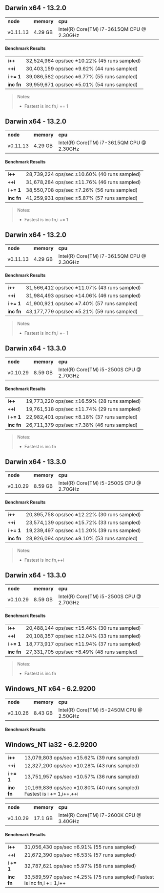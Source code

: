 Darwin x64 - 13.2.0
-----

<table><tr><td><b>node</b></td><td><b>memory</b></td><td><b>cpu</b></td></tr><tr><td>v0.11.13</td><td>4.29 GB</td><td>Intel(R) Core(TM) i7-3615QM CPU @ 2.30GHz</td></tr></table>

#### Benchmark Results ####

<table><tr><td><b>i++</b></td><td>32,524,964 ops/sec ±10.22% (45 runs sampled)
</td></tr><tr><td><b>++i</b></td><td>30,403,159 ops/sec ±9.62% (44 runs sampled)
</td></tr><tr><td><b>i += 1</b></td><td>39,086,582 ops/sec ±6.77% (55 runs sampled)
</td></tr><tr><td><b>inc fn</b></td><td>39,959,671 ops/sec ±5.01% (54 runs sampled)
</td></tr></table>

> Notes:
> - Fastest is inc fn,i += 1


Darwin x64 - 13.2.0
-----

<table><tr><td><b>node</b></td><td><b>memory</b></td><td><b>cpu</b></td></tr><tr><td>v0.11.13</td><td>4.29 GB</td><td>Intel(R) Core(TM) i7-3615QM CPU @ 2.30GHz</td></tr></table>

#### Benchmark Results ####

<table><tr><td><b>i++</b></td><td>28,739,224 ops/sec ±10.60% (40 runs sampled)
</td></tr><tr><td><b>++i</b></td><td>31,678,284 ops/sec ±11.76% (46 runs sampled)
</td></tr><tr><td><b>i += 1</b></td><td>38,550,708 ops/sec ±7.26% (56 runs sampled)
</td></tr><tr><td><b>inc fn</b></td><td>41,259,931 ops/sec ±5.87% (57 runs sampled)
</td></tr></table>

> Notes:
> - Fastest is inc fn,i += 1


Darwin x64 - 13.2.0
-----

<table><tr><td><b>node</b></td><td><b>memory</b></td><td><b>cpu</b></td></tr><tr><td>v0.11.13</td><td>4.29 GB</td><td>Intel(R) Core(TM) i7-3615QM CPU @ 2.30GHz</td></tr></table>

#### Benchmark Results ####

<table><tr><td><b>i++</b></td><td>31,566,412 ops/sec ±11.07% (43 runs sampled)
</td></tr><tr><td><b>++i</b></td><td>31,984,493 ops/sec ±14.06% (46 runs sampled)
</td></tr><tr><td><b>i += 1</b></td><td>41,900,921 ops/sec ±7.40% (57 runs sampled)
</td></tr><tr><td><b>inc fn</b></td><td>43,177,779 ops/sec ±5.21% (59 runs sampled)
</td></tr></table>

> Notes:
> - Fastest is inc fn,i += 1


Darwin x64 - 13.3.0
-----

<table><tr><td><b>node</b></td><td><b>memory</b></td><td><b>cpu</b></td></tr><tr><td>v0.10.29</td><td>8.59 GB</td><td>Intel(R) Core(TM) i5-2500S CPU @ 2.70GHz</td></tr></table>

#### Benchmark Results ####

<table><tr><td><b>i++</b></td><td>19,773,220 ops/sec ±16.59% (28 runs sampled)
</td></tr><tr><td><b>++i</b></td><td>19,761,518 ops/sec ±11.74% (29 runs sampled)
</td></tr><tr><td><b>i += 1</b></td><td>22,982,401 ops/sec ±8.18% (37 runs sampled)
</td></tr><tr><td><b>inc fn</b></td><td>26,711,379 ops/sec ±7.38% (46 runs sampled)
</td></tr></table>

> Notes:
> - Fastest is inc fn


Darwin x64 - 13.3.0
-----

<table><tr><td><b>node</b></td><td><b>memory</b></td><td><b>cpu</b></td></tr><tr><td>v0.10.29</td><td>8.59 GB</td><td>Intel(R) Core(TM) i5-2500S CPU @ 2.70GHz</td></tr></table>

#### Benchmark Results ####

<table><tr><td><b>i++</b></td><td>20,395,758 ops/sec ±12.22% (30 runs sampled)
</td></tr><tr><td><b>++i</b></td><td>23,574,139 ops/sec ±15.72% (33 runs sampled)
</td></tr><tr><td><b>i += 1</b></td><td>19,239,497 ops/sec ±11.20% (39 runs sampled)
</td></tr><tr><td><b>inc fn</b></td><td>28,926,094 ops/sec ±9.10% (53 runs sampled)
</td></tr></table>

> Notes:
> - Fastest is inc fn,++i


Darwin x64 - 13.3.0
-----

<table><tr><td><b>node</b></td><td><b>memory</b></td><td><b>cpu</b></td></tr><tr><td>v0.10.29</td><td>8.59 GB</td><td>Intel(R) Core(TM) i5-2500S CPU @ 2.70GHz</td></tr></table>

#### Benchmark Results ####

<table><tr><td><b>i++</b></td><td>20,488,144 ops/sec ±15.46% (30 runs sampled)
</td></tr><tr><td><b>++i</b></td><td>20,108,357 ops/sec ±12.04% (33 runs sampled)
</td></tr><tr><td><b>i += 1</b></td><td>18,773,917 ops/sec ±11.94% (37 runs sampled)
</td></tr><tr><td><b>inc fn</b></td><td>27,331,705 ops/sec ±8.49% (48 runs sampled)
</td></tr></table>

> Notes:
> - Fastest is inc fn


Windows_NT x64 - 6.2.9200
-----

<table><tr><td><b>node</b></td><td><b>memory</b></td><td><b>cpu</b></td></tr><tr><td>v0.10.26</td><td>8.43 GB</td><td>Intel(R) Core(TM) i5-2450M CPU @ 2.50GHz</td></tr></table>

#### Benchmark Results ####

<table><tr><td><b>i++</b></td><td>13,079,803 ops/sec ±15.62% (39 runs sampled)
</td></tr><tr><td><b>++i</b></td><td>12,327,200 ops/sec ±10.28% (43 runs sampled)
</td></tr><tr><td><b>i += 1</b></td><td>13,751,957 ops/sec ±10.57% (36 runs sampled)
</td></tr><tr><td><b>inc fn</b></td><td>10,169,836 ops/sec ±10.80% (40 runs sampled)
Fastest is i += 1,i++,++i
</td></tr>

Windows_NT ia32 - 6.2.9200
-----

<table><tr><td><b>node</b></td><td><b>memory</b></td><td><b>cpu</b></td></tr><tr><td>v0.10.29</td><td>17.1 GB</td><td>Intel(R) Core(TM) i7-2600K CPU @ 3.40GHz</td></tr></table>

#### Benchmark Results ####

<table><tr><td><b>i++</b></td><td>31,056,430 ops/sec ±6.91% (55 runs sampled)
</td></tr><tr><td><b>++i</b></td><td>21,672,390 ops/sec ±6.53% (57 runs sampled)
</td></tr><tr><td><b>i += 1</b></td><td>32,787,621 ops/sec ±5.97% (58 runs sampled)
</td></tr><tr><td><b>inc fn</b></td><td>33,589,597 ops/sec ±4.25% (75 runs sampled)
Fastest is inc fn,i += 1,i++
</td></tr>

